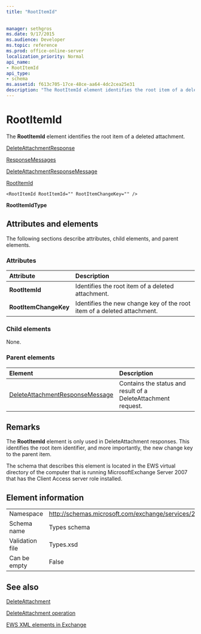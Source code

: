 ```yaml
---
title: "RootItemId"
 
 
manager: sethgros
ms.date: 9/17/2015
ms.audience: Developer
ms.topic: reference
ms.prod: office-online-server
localization_priority: Normal
api_name:
- RootItemId
api_type:
- schema
ms.assetid: f613c705-17ce-48ce-aa64-4dc2cea25e31
description: "The RootItemId element identifies the root item of a deleted attachment."
---
```


# RootItemId

The **RootItemId** element identifies the root item of a deleted attachment. 
  
[DeleteAttachmentResponse](deleteattachmentresponse.md)
  
[ResponseMessages](responsemessages.md)
  
[DeleteAttachmentResponseMessage](deleteattachmentresponsemessage.md)
  
[RootItemId](rootitemid.md)
  
```
<RootItemId RootItemId="" RootItemChangeKey="" />
```

 **RootItemIdType**
## Attributes and elements

The following sections describe attributes, child elements, and parent elements.
  
### Attributes

|**Attribute**|**Description**|
|:-----|:-----|
|**RootItemId** <br/> |Identifies the root item of a deleted attachment.  <br/> |
|**RootItemChangeKey** <br/> |Identifies the new change key of the root item of a deleted attachment.  <br/> |
   
### Child elements

None.
  
### Parent elements

|**Element**|**Description**|
|:-----|:-----|
|[DeleteAttachmentResponseMessage](deleteattachmentresponsemessage.md) <br/> |Contains the status and result of a DeleteAttachment request.  <br/> |
   
## Remarks

The **RootItemId** element is only used in DeleteAttachment responses. This identifies the root item identifier, and more importantly, the new change key to the parent item. 
  
The schema that describes this element is located in the EWS virtual directory of the computer that is running MicrosoftExchange Server 2007 that has the Client Access server role installed.
  
## Element information

|||
|:-----|:-----|
|Namespace  <br/> |http://schemas.microsoft.com/exchange/services/2006/types  <br/> |
|Schema name  <br/> |Types schema  <br/> |
|Validation file  <br/> |Types.xsd  <br/> |
|Can be empty  <br/> |False  <br/> |
   
## See also



[DeleteAttachment](deleteattachment.md)
  
[DeleteAttachment operation](deleteattachment-operation.md)


[EWS XML elements in Exchange](ews-xml-elements-in-exchange.md)

